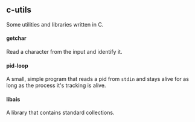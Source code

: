 ## c-utils
Some utilities and libraries written in C.

#### getchar
Read a character from the input and identify it.

#### pid-loop
A small, simple program that reads a pid from `stdin` and stays alive for as long as the process it's tracking
is alive.

#### libais
A library that contains standard collections.

